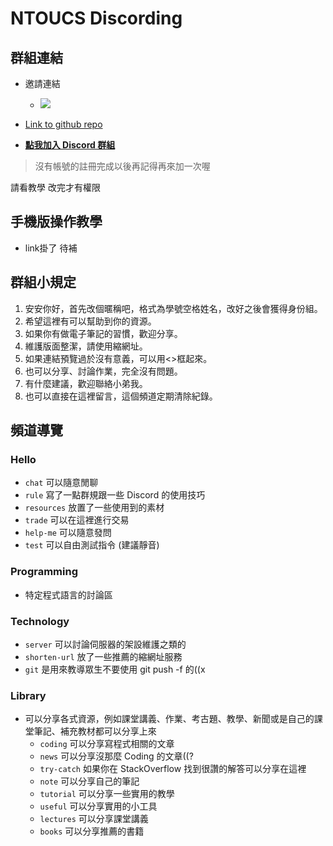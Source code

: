 # NTOUCS Discording

## 群組連結

+ 邀請連結
  + ![](https://i.imgur.com/4ParYGu.png)
  
+ [Link to github repo](https://github.com/DF-wu/NTOUCS_DiscordInvitationPage/tree/master)

+ [**點我加入 Discord 群組**](https://discord.gg/zdnrrug)


> 沒有帳號的註冊完成以後再記得再來加一次喔

請看教學 改完才有權限

## 手機版操作教學

+ link掛了 待補

## 群組小規定
1. 安安你好，首先改個暱稱吧，格式為學號空格姓名，改好之後會獲得身份組。
2. 希望這裡有可以幫助到你的資源。
3. 如果你有做電子筆記的習慣，歡迎分享。
4. 維護版面整潔，請使用縮網址。
5. 如果連結預覽過於沒有意義，可以用<>框起來。
6. 也可以分享、討論作業，完全沒有問題。
7. 有什麼建議，歡迎聯絡小弟我。
8. 也可以直接在這裡留言，這個頻道定期清除紀錄。

## 頻道導覽
### Hello
+ `chat` 可以隨意閒聊
+ `rule` 寫了一點群規跟一些 Discord 的使用技巧
+ `resources` 放置了一些使用到的素材
+ `trade` 可以在這裡進行交易
+ `help-me` 可以隨意發問
+ `test` 可以自由測試指令 (建議靜音)

### Programming
+ 特定程式語言的討論區

### Technology
+ `server` 可以討論伺服器的架設維護之類的
+ `shorten-url` 放了一些推薦的縮網址服務
+ `git` 是用來教導眾生不要使用 git push -f 的((x

### Library 
+ 可以分享各式資源，例如課堂講義、作業、考古題、教學、新聞或是自己的課堂筆記、補充教材都可以分享上來
    + `coding` 可以分享寫程式相關的文章
    + `news` 可以分享沒那麼 Coding 的文章((?
    + `try-catch` 如果你在 StackOverflow 找到很讚的解答可以分享在這裡
    + `note` 可以分享自己的筆記
    + `tutorial` 可以分享一些實用的教學
    + `useful` 可以分享實用的小工具
    + `lectures` 可以分享課堂講義
    + `books` 可以分享推薦的書籍
